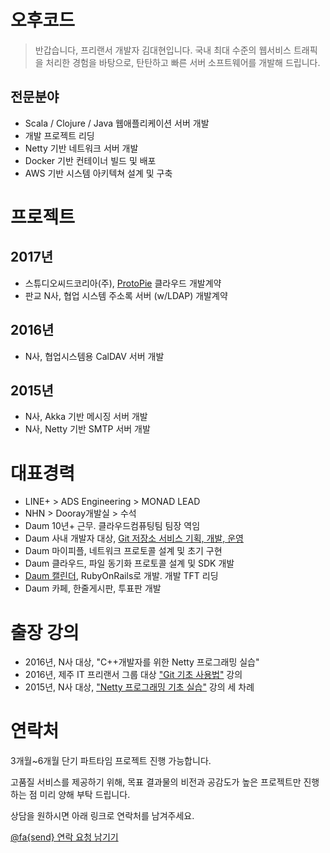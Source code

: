 # 오후코드

> 반갑습니다, 프리랜서 개발자 김대현입니다. 국내 최대 수준의 웹서비스 트래픽을 처리한 경험을 바탕으로, 탄탄하고 빠른 서버 소프트웨어를 개발해 드립니다.

## 전문분야

* Scala / Clojure / Java 웹애플리케이션 서버 개발
* 개발 프로젝트 리딩
* Netty 기반 네트워크 서버 개발
* Docker 기반 컨테이너 빌드 및 배포
* AWS 기반 시스템 아키텍쳐 설계 및 구축

# 프로젝트

## 2017년

* 스튜디오씨드코리아(주), [ProtoPie](https://protopie.io) 클라우드 개발계약
* 판교 N사, 협업 시스템 주소록 서버 (w/LDAP) 개발계약

## 2016년

* N사, 협업시스템용 CalDAV 서버 개발

## 2015년

* N사, Akka 기반 메시징 서버 개발
* N사, Netty 기반 SMTP 서버 개발

# 대표경력

* LINE+ > ADS Engineering > MONAD LEAD
* NHN > Dooray개발실 > 수석
* Daum 10년+ 근무. 클라우드컴퓨팅팀 팀장 역임
* Daum 사내 개발자 대상, [Git 저장소 서비스 기획, 개발, 운영](https://www.slideshare.net/hatemogi/devon2013-git)
* Daum 마이피플, 네트워크 프로토콜 설계 및 초기 구현
* Daum 클라우드, 파일 동기화 프로토콜 설계 및 SDK 개발
* [Daum 캘린더](https://medium.com/happyprogrammer-in-jeju/다음-캘린더-서비스의-비하인드-스토리-ec0faac67f05), RubyOnRails로 개발. 개발 TFT 리딩
* Daum 카페, 한줄게시판, 투표판 개발

# 출장 강의

* 2016년, N사 대상, "C++개발자를 위한 Netty 프로그래밍 실습"
* 2016년, 제주 IT 프리랜서 그룹 대상 ["Git 기초 사용법"](https://medium.com/happyprogrammer-in-jeju/git-kickstart-발표-후기-58f54582dd67) 강의
* 2015년, N사 대상, ["Netty 프로그래밍 기초 실습"](https://medium.com/happyprogrammer-in-jeju/netty-기초-강습-후기-8ba4fdee2518) 강의 세 차례

# 연락처

3개월~6개월 단기 파트타임 프로젝트 진행 가능합니다.

고품질 서비스를 제공하기 위해, 목표 결과물의 비전과 공감도가 높은 프로젝트만 진행하는 점 미리 양해 부탁 드립니다.

상담을 원하시면 아래 링크로 연락처를 남겨주세요.

[@fa{send} 연락 요청 남기기](https://goo.gl/forms/oWHecw0ur52LKTlX2)
